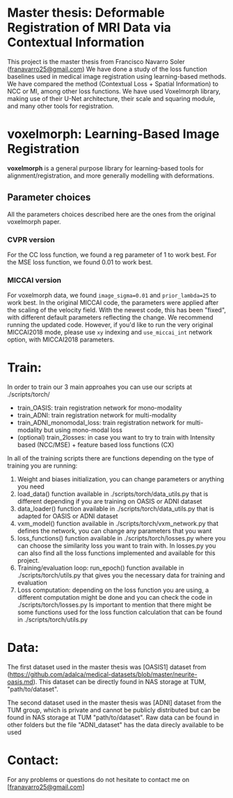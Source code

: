# Master thesis: Deformable Registration of MRI Data via Contextual Information 
This project is the master thesis from Francisco Navarro Soler (franavarro25@gmail.com)
We have done a study of the loss function baselines used in medical image registration using learning-based methods. 
We have compared the method (Contextual Loss + Spatial Information) to NCC or MI, among other loss functions.
We have used Voxelmorph library, making use of their U-Net architecture, their scale and squaring module, and many other tools for registration. 



# voxelmorph: Learning-Based Image Registration  
**voxelmorph** is a general purpose library for learning-based tools for alignment/registration, and more generally modelling with deformations.


## Parameter choices
All the parameters choices described here are the ones from the original voxelmorph paper. 
### CVPR version
For the CC loss function, we found a reg parameter of 1 to work best. For the MSE loss function, we found 0.01 to work best.

### MICCAI version
For voxelmorph data, we found `image_sigma=0.01` and `prior_lambda=25` to work best.
In the original MICCAI code, the parameters were applied after the scaling of the velocity field. With the newest code, this has been "fixed", with different default parameters reflecting the change. We recommend running the updated code. However, if you'd like to run the very original MICCAI2018 mode, please use `xy` indexing and `use_miccai_int` network option, with MICCAI2018 parameters.


# Train: 
In order to train our 3 main approahes you can use our scripts at ./scripts/torch/
- train_OASIS: train registration network for mono-modality
- train_ADNI: train registration network for multi-modality
- train_ADNI_monomodal_loss: train registration network for multi-modality but using mono-modal loss
- (optional) train_2losses: in case you want to try to train with Intensity based (NCC/MSE) + feature based loss functions (CX)

In all of the training scripts there are functions depending on the type of training you are running: 
1) Weight and biases initialization, you can change parameters or anything you need 
2) load_data() function available in ./scripts/torch/data_utils.py that is different depending if you are training on OASIS or ADNI dataset
3) data_loader() function available in ./scripts/torch/data_utils.py that is adapted for OASIS or ADNI dataset
4) vxm_model() function available in ./scripts/torch/vxm_network.py that defines the network, you can change any parameters that you want
5) loss_functions() function available in ./scripts/torch/losses.py where you can choose the similarity loss you want to train with. In losses.py you can also find all the loss functions implemented and available for this project. 
6) Training/evaluation loop: run_epoch() function available in ./scripts/torch/utils.py that gives you the necessary data for training and evaluation
7) Loss computation: depending on the loss function you are using, a different computation might be done and you can check the code in ./scripts/torch/losses.py  Is important to mention that there might be some functions used for the loss function calculation that can be found in ./scripts/torch/utils.py

# Data:
The first dataset used in the master thesis was [OASIS1] dataset from (https://github.com/adalca/medical-datasets/blob/master/neurite-oasis.md). This dataset can be directly found in NAS storage at TUM, "path/to/dataset". 

The second dataset used in the master thesis was [ADNI] dataset from the TUM group, which is private and cannot be publicly distributed but can be found in NAS storage at TUM "path/to/dataset". Raw data can be found in other folders but the file "ADNI_dataset" has the data direcly available to be used


# Contact:
For any problems or questions do not hesitate to contact me on [franavarro25@gmail.com]
